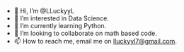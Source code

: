 - 👋 Hi, I’m @LLuckyyL
- 👀 I’m interested in Data Science.
- 🌱 I’m currently learning Python.
- 💞️ I’m looking to collaborate on math based code.
- 📫 How to reach me, email me on lluckyyl7@gmail.com.

<!---
LLuckyyL/LLuckyyL is a ✨ special ✨ repository because its `README.md` (this file) appears on your GitHub profile.
You can click the Preview link to take a look at your changes.
--->
